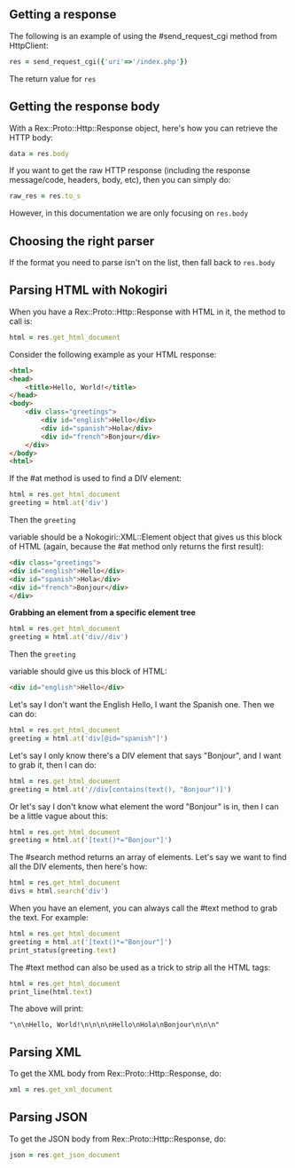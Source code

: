 ## Getting a response
The following is an example of using the #send_request_cgi method from HttpClient:
```ruby
res = send_request_cgi({'uri'=>'/index.php'})
```

The return value for
```res```

## Getting the response body
With a Rex::Proto::Http::Response object, here's how you can retrieve the HTTP body:
```ruby
data = res.body
```

If you want to get the raw HTTP response (including the response message/code, headers, body, etc), then you can simply do:
```ruby
raw_res = res.to_s
```

However, in this documentation we are only focusing on
```res.body```

## Choosing the right parser
If the format you need to parse isn't on the list, then fall back to
```res.body```

## Parsing HTML with Nokogiri
When you have a Rex::Proto::Http::Response with HTML in it, the method to call is:
```ruby
html = res.get_html_document
```

Consider the following example as your HTML response:
```html
<html>
<head>
	<title>Hello, World!</title>
</head>
<body>
	<div class="greetings">
		<div id="english">Hello</div>
		<div id="spanish">Hola</div>
		<div id="french">Bonjour</div>
	</div>
</body>
<html>
```

If the #at method is used to find a DIV element:
```ruby
html = res.get_html_document
greeting = html.at('div')
```

Then the
```greeting```

variable should be a Nokogiri::XML::Element object that gives us this block of HTML (again, because the #at method only returns the first result):
```html
<div class="greetings">
<div id="english">Hello</div>
<div id="spanish">Hola</div>
<div id="french">Bonjour</div>
</div>
```

**Grabbing an element from a specific element tree**
```ruby
html = res.get_html_document
greeting = html.at('div//div')
```

Then the
```greeting```

variable should give us this block of HTML:
```html
<div id="english">Hello</div>
```

Let's say I don't want the English Hello, I want the Spanish one. Then we can do:
```ruby
html = res.get_html_document
greeting = html.at('div[@id="spanish"]')
```

Let's say I only know there's a DIV element that says "Bonjour", and I want to grab it, then I can do:
```ruby
html = res.get_html_document
greeting = html.at('//div[contains(text(), "Bonjour")]')
```

Or let's say I don't know what element the word "Bonjour" is in, then I can be a little vague about this:
```ruby
html = res.get_html_document
greeting = html.at('[text()*="Bonjour"]')
```

The #search method returns an array of elements. Let's say we want to find all the DIV elements, then here's how:
```ruby
html = res.get_html_document
divs = html.search('div')
```

When you have an element, you can always call the #text method to grab the text. For example:
```ruby
html = res.get_html_document
greeting = html.at('[text()*="Bonjour"]')
print_status(greeting.text)
```

The #text method can also be used as a trick to strip all the HTML tags:
```ruby
html = res.get_html_document
print_line(html.text)
```

The above will print:
```
"\n\nHello, World!\n\n\n\nHello\nHola\nBonjour\n\n\n" 
```

## Parsing XML
To get the XML body from Rex::Proto::Http::Response, do:
```ruby
xml = res.get_xml_document
```

## Parsing JSON
To get the JSON body from Rex::Proto::Http::Response, do:
```ruby
json = res.get_json_document
```

